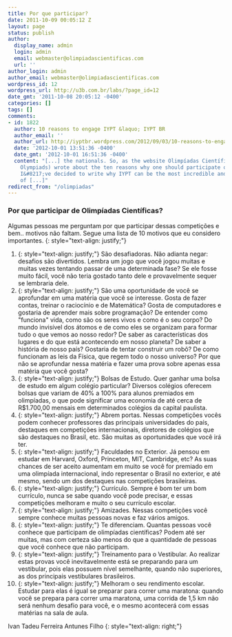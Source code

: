 ```yaml
---
title: Por que participar?
date: 2011-10-09 00:05:12 Z
layout: page
status: publish
author:
  display_name: admin
  login: admin
  email: webmaster@olimpiadascientificas.com
  url: ''
author_login: admin
author_email: webmaster@olimpiadascientificas.com
wordpress_id: 12
wordpress_url: http://u3b.com.br/labs/?page_id=12
date_gmt: '2011-10-08 20:05:12 -0400'
categories: []
tags: []
comments:
- id: 1822
  author: 10 reasons to engage IYPT &laquo; IYPT BR
  author_email: ''
  author_url: http://iyptbr.wordpress.com/2012/09/03/10-reasons-to-engage-iypt/
  date: '2012-10-01 13:51:36 -0400'
  date_gmt: '2012-10-01 16:51:36 -0400'
  content: "[...] the nationals. So, as the website Olimpíadas Científicas (Scientific
    Olympiads) wrote about the ten reasons why one should participate on Olympiads,
    I&#8217;ve decided to write why IYPT can be the most incredible and complete experience
    of [...]"
redirect_from: "/olimpiadas"
---
```


### Por que participar de Olimpíadas Científicas?



Algumas pessoas me perguntam por que participar dessas competições e bem.. motivos não faltam. Segue uma lista de 10 motivos que eu considero importantes.
{: style="text-align: justify;"}



1.  {: style="text-align: justify;"} São desafiadoras. Não adianta negar: desafios são divertidos. Lembra um jogo que você jogou muitas e muitas vezes tentando passar de uma determinada fase? Se ele fosse muito fácil, você não teria gostado tanto dele e
    provavelmente sequer se lembraria dele.
2.  {: style="text-align: justify;"} São uma oportunidade de você se aprofundar em uma matéria que você se interesse. Gosta de fazer contas, treinar o raciocínio e de Matemática? Gosta de computadores e gostaria de aprender mais sobre programação? De
    entender como "funciona" vida, como são os seres vivos e como é o seu corpo? Do mundo invisível dos átomos e de como eles se organizam para formar tudo o que vemos ao nosso redor? De saber as características dos
    lugares e do que está acontecendo em nosso planeta? De saber a história de nosso país? Gostaria de tentar construir um robô? De como funcionam as leis da Física, que regem todo o nosso universo? Por que não se
    aprofundar nessa matéria e fazer uma prova sobre apenas essa matéria que você gosta?
3.  {: style="text-align: justify;"} Bolsas de Estudo. Quer ganhar uma bolsa de estudo em algum colégio particular? Diversos colégios oferecem bolsas que variam de 40% a 100% para alunos premiados em olimpíadas, o que pode significar uma economia de até
    cerca de R$1.700,00 mensais em determinados colégios da capital paulista.
4.  {: style="text-align: justify;"} Abrem portas. Nessas competições vocês podem conhecer professores das principais universidades do país, destaques em competições internacionais, diretores de colégios que são destaques no Brasil, etc. São muitas as
    oportunidades que você irá ter.
5.  {: style="text-align: justify;"} Faculdades no Exterior. Já pensou em estudar em Harvard, Oxford, Princeton, MIT, Cambridge, etc? As suas chances de ser aceito aumentam em muito se você for premiado em uma olimpíada internacional, indo representar o
    Brasil no exterior, e até mesmo, sendo um dos destaques nas competições brasileiras.
6.  {: style="text-align: justify;"} Currículo. Sempre é bom ter um bom currículo, nunca se sabe quando você pode precisar, e essas competições melhoram e muito o seu currículo escolar.
7.  {: style="text-align: justify;"} Amizades. Nessas competições você sempre conhece muitas pessoas novas e faz vários amigos.
8.  {: style="text-align: justify;"} Te diferenciam. Quantas pessoas você conhece que participam de olimpíadas científicas? Podem até ser muitas, mas com certeza são menos do que a quantidade de pessoas que você conhece que não participam.
9.  {: style="text-align: justify;"} Treinamento para o Vestibular. Ao realizar estas provas você inevitavelmente está se preparando para um vestibular, pois elas possuem nível semelhante, quando não superiores, as dos principais vestibulares
    brasileiros.
10. {: style="text-align: justify;"} Melhoram o seu rendimento escolar. Estudar para elas é igual se preparar para correr uma maratona: quando você se prepara para correr uma maratona, uma corrida de 1,5 km não será nenhum desafio para você, e o mesmo
    acontecerá com essas matérias na sala de aula.
  



Ivan Tadeu Ferreira Antunes Filho
{: style="text-align: right;"}





